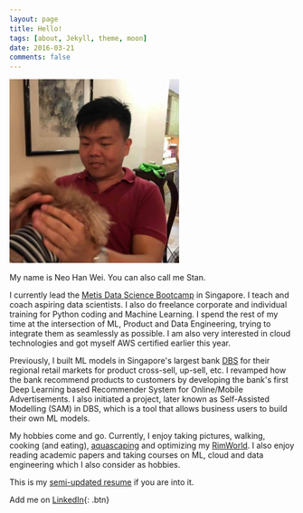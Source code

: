 ```yaml
---
layout: page
title: Hello!
tags: [about, Jekyll, theme, moon]
date: 2016-03-21
comments: false
---
```


<p><img src="/assets/img/logo.png" alt="Profile pic" class="center" width='300'></p>

My name is Neo Han Wei. You can also call me Stan.

I currently lead the [Metis Data Science Bootcamp](https://metis.kaplan.com.sg/) in Singapore. I teach and coach aspiring data scientists. I also do freelance corporate and individual training for Python coding and Machine Learning. I spend the rest of my time at the intersection of ML, Product and Data Engineering, trying to integrate them as seamlessly as possible. I am also very interested in cloud technologies and got myself AWS certified earlier this year.

Previously, I built ML models in Singapore's largest bank [DBS](https://www.dbs.com.sg) for their regional retail markets for product cross-sell, up-sell, etc. I revamped how the bank recommend products to customers by developing the bank's first Deep Learning based Recommender System for Online/Mobile Advertisements. I also initiated a project, later known as Self-Assisted Modelling (SAM) in DBS, which is a tool that allows business users to build their own ML models. 

My hobbies come and go. Currently, I enjoy taking pictures, walking, cooking (and eating), [aquascaping](/assets/doc/aquascape.png) and optimizing my [RimWorld](https://store.steampowered.com/app/294100/RimWorld/). I also enjoy reading academic papers and taking courses on ML, cloud and data engineering which I also consider as hobbies.

This is my [semi-updated resume](/assets/doc/stanneo_resume_2020_v5.pdf) if you are into it.

Add me on  [LinkedIn](https://www.linkedin.com/in/nhanwei/){: .btn}
